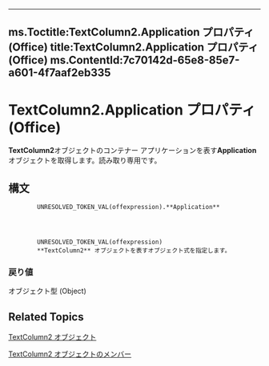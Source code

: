 

---
ms.Toctitle:TextColumn2.Application プロパティ (Office)
title:TextColumn2.Application プロパティ (Office)
ms.ContentId:7c70142d-65e8-85e7-a601-4f7aaf2eb335
---
# TextColumn2.Application プロパティ (Office)




**TextColumn2**オブジェクトのコンテナー アプリケーションを表す**Application**オブジェクトを取得します。読み取り専用です。

## 構文

            UNRESOLVED_TOKEN_VAL(offexpression).**Application**




            UNRESOLVED_TOKEN_VAL(offexpression)
            **TextColumn2** オブジェクトを表すオブジェクト式を指定します。

### 戻り値
オブジェクト型 (Object)





## Related Topics

[TextColumn2 オブジェクト](631387c1-2b7a-6c98-d05f-c054434c8b9d.md)

[TextColumn2 オブジェクトのメンバー](adfe4540-26e2-b315-6396-313169d503c6.md)





